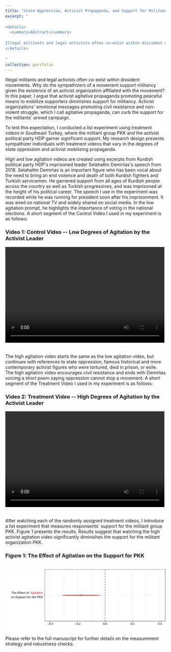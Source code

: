 ```yaml
---
title: "State Oppression, Activist Propaganda, and Support for Militancy"
excerpt: "

<details>
  <summary>Abstract</summary>
  
Illegal militants and legal activists often co-exist within dissident movements. Why do the sympathizers of a movement support militancy given the existence of an activist organization affiliated with the movement? In this paper, I argue that state oppression of activism boosts support for militancy, whilst activist propaganda promoting peaceful means diminishes support for it. To test these expectations, I conduct a list experiment in Southeast Turkey, where the militant group PKK and the activist political party HDP garner significant support. My research design presents sympathizer individuals with treatment videos that vary in the degrees of state oppression and activist mobilizing propaganda. I further test the mechanisms driving support for militancy using pre- and post-treatment questions. Results demonstrate that state oppression against activism elicits a sense of inability to affect political process, leading to a surge in support for militancy. Activist mobilizing propaganda boosts admiration for activist leadership, diminishing support for militancy. This paper shows that movement activists' emphasis on struggle with non-violent means, as well as state precluding the use of these means can affect support for armed groups. 
</details>

"
collection: portfolio
---
```


Illegal militants and legal activists often co-exist within dissident movements. Why do the sympathizers of a movement support militancy given the existence of an activist organization affiliated with the movement? In this paper, I argue that activist agitative propaganda promoting peaceful means to mobilize supporters diminishes support for militancy. Activist organizations' emotional messages promoting civil resistance and non-violent struggle, which I call agitative propaganda, can curb the support for the militants' armed campaign. 

To test this expectation, I conducted a list experiment using treatment videos in Southeast Turkey, where the militant group PKK and the activist political party HDP garner significant support. My research design presents sympathizer individuals with treatment videos that vary in the degrees of state oppression and activist mobilizing propaganda. 

High and low agitation videos are created using excerpts from Kurdish political party HDP's imprisoned leader Selahattin Demirtas's speech from 2018. Selahattin Demirtas is an important figure who has been vocal about the need to bring an end violence and death of both Kurdish fighters and Turkish servicemen. He garnered support from all ages of Kurdish people across the country as well as Turkish progressives, and was imprisoned at the height of his political career. The speech I use in the experiment was recorded while he was running for president soon after his imprisonment. It was aired on national TV and widely shared on social media. In the low agitation prompt, he highlights the importance of voting in the national elections. A short segment of the Control Video I used in my experiment is as follows:


### Video 1: Control Video -- Low Degrees of Agitation by the Activist Leader
<video width="500px" height="300px" controls="controls"><source src="/images/agi_control.mp4" type="video/mp4"></video>

<br/>
The high agitation video starts the same as the low agitation video, but continues with references to state oppression, famous historical and more contemporary activist figures who were tortured, died in prison, or exile. The high agitation video encourages civil resistance and ends with Demirtas voicing a short poem saying oppression cannot stop a movement. A short segment of the Treatment Video I used in my experiment is as follows:


### Video 2: Treatment Video -- High Degrees of Agitation by the Activist Leader
<video width="500px" height="300px" controls="controls"><source src="/images/agi_treatment.mp4" type="video/mp4"></video>

<br/>
After watching each of the randomly assigned treatment videos, I introduce a list experiment that measures responsents' support for the militant group PKK. Figure 1 presents the results. Results suggest that watching the high activist agitation video significantly diminishes the support for the militant organization PKK. 

### Figure 1: The Effect of Agitation on the Support for PKK
<br/><img src='/images/agitation_results.pdf'>
 
Please refer to the full manuscript for further details on the measurement strategy and robustness checks.